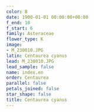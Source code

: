 ```yaml
---
color: B
date: 1900-01-01 00:00:00+00:00
f_end: 10
f_start: 6
family: Asteraceae
flower_type: K
image:
- M_230010.JPG
latin: Centaurea cyanus
lead: M_230010.JPG
lead_sample: false
name: index.en
order: Centaurea
parallel: false
petals_joined: false
star_shape: false
title: Centaurea cyanus
---
```

